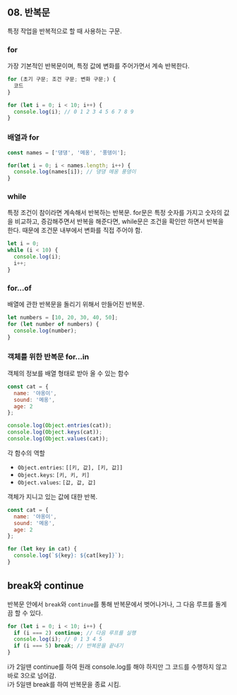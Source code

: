 ## 08. 반복문
특정 작업을 반복적으로 할 때 사용하는 구문.

### for
가장 기본적인 반복문이며, 특정 값에 변화를 주어가면서 계속 반복한다.  
``` js
for (초기 구문; 조건 구문; 변화 구문;) {
  코드
}
```
``` js
for (let i = 0; i < 10; i++) {
  console.log(i); // 0 1 2 3 4 5 6 7 8 9
}
```

### 배열과 for
``` js
const names = ['댕댕', '메옹', '풍뎅이'];

for(let i = 0; i < names.length; i++) {
  console.log(names[i]); // 댕댕 메옹 풍뎅이
}
```

### while
특정 조건이 참이라면 계속해서 반복하는 반복문.
for문은 특정 숫자를 가지고 숫자의 값을 비교하고, 증감해주면서 반복을 해준다면, while문은 조건을 확인만 하면서 반복을 한다.
때문에 조건문 내부에서 변화를 직접 주어야 함.
``` js
let i = 0;
while (i < 10) {
  console.log(i);
  i++;
}
```

### for...of
배열에 관한 반복문을 돌리기 위해서 만들어진 반복문.
``` js
let numbers = [10, 20, 30, 40, 50];
for (let number of numbers) {
  console.log(number);
}
```

### 객체를 위한 반복문 for...in
객체의 정보를 배열 형태로 받아 올 수 있는 함수
``` js
const cat = {
  name: '야옹이',
  sound: '메옹',
  age: 2
};

console.log(Object.entries(cat));
console.log(Object.keys(cat));
console.log(Object.values(cat));
```
각 함수의 역할  
- ```Object.entries```: ```[[키, 값], [키, 값]]```
- ```Object.keys```: ```[키, 키, 키]```
- ```Object.values```: ```[값, 값, 값]```

객체가 지니고 있는 값에 대한 반복.
``` js
const cat = {
  name: '야옹이',
  sound: '메옹',
  age: 2
};

for (let key in cat) {
  console.log(`${key}: ${cat[key]}`);
}
```

## break와 continue
반복문 안에서 ```break```와 ```continue```를 통해 반복문에서 벗어나거나, 그 다음 루프를 돌게끔 할 수 있다.
``` js
for (let i = 0; i < 10; i++) {
  if (i === 2) continue; // 다음 루프를 실행
  console.log(i); // 0 1 3 4 5
  if (i === 5) break; // 반복문을 끝내기
}
```
i가 2일땐 continue를 하여 원래 console.log를 해야 하지만 그 코드를 수행하지 않고 바로 3으로 넘어감.  
i가 5일땐 break를 하여 반복문을 종료 시킴.
